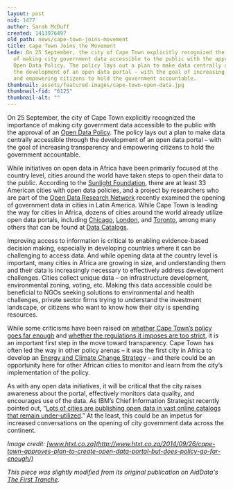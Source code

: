 ```yaml
---
layout: post
nid: 1477
author: Sarah McDuff
created: 1413976497
old_path: news/cape-town-joins-movement
title: Cape Town Joins the Movement
lede: On 25 September, the city of Cape Town explicitly recognized the importance
  of making city government data accessible to the public with the approval of an
  Open Data Policy. The policy lays out a plan to make data centrally accessible through
  the development of an open data portal – with the goal of increasing transparency
  and empowering citizens to hold the government accountable.
thumbnail: assets/featured-images/cape-town-open-data.jpg
thumbnail-fid: "6125"
thumbnail-alt: ""
---
```


On 25 September, the city of Cape Town explicitly recognized the importance of making city government data accessible to the public with the approval of an [Open Data Policy](http://www.capetown.gov.za/en/Policies/All%20Policies/Open%20Data%20Policy%20-%20(Policy%20number%2027781)%20approved%20on%2025%20September%202014.pdf). The policy lays out a plan to make data centrally accessible through the development of an open data portal – with the goal of increasing transparency and empowering citizens to hold the government accountable.

While initiatives on open data in Africa have been primarily focused at the country level, cities around the world have taken steps to open their data to the public. According to the [Sunlight Foundation](http://sunlightfoundation.com/policy/opendatamap/), there are at least 33 American cities with open data policies, and a project by researchers who are part of the [Open Data Research Network](http://www.opendataresearch.org/project/2013/jcv) recently examined the opening of government data in cities in Latin America. While Cape Town is leading the way for cities in Africa, dozens of cities around the world already utilize open data portals, including [Chicago](https://data.cityofchicago.org/), [London](http://data.london.gov.uk/), and [Toronto](http://www1.toronto.ca/wps/portal/contentonly?vgnextoid=9e56e03bb8d1e310VgnVCM10000071d60f89RCRD), among many others that can be found at [Data Catalogs](http://datacatalogs.org/).

Improving access to information is critical to enabling evidence-based decision making, especially in developing countries where it can be challenging to access data. And while opening data at the country level is important, many cities in Africa are growing in size, and understanding them and their data is increasingly necessary to effectively address development challenges. Cities collect unique data – on infrastructure development, environmental zoning, voting, etc. Making this data accessible could be beneficial to NGOs seeking solutions to environmental and health challenges, private sector firms trying to understand the investment landscape, or citizens who want to know how their city is spending resources.

While some criticisms have been raised on [whether Cape Town’s policy goes far enough](http://www.htxt.co.za/2014/09/26/cape-town-approves-plan-to-create-open-data-portal-but-does-policy-go-far-enough/) and [whether the regulations it imposes are too strict](http://www.dailymaverick.co.za/opinionista/2014-10-14-cape-towns-open-data-policy-more-closed-than-open/#.VEVQ1_ldWRZ), it is an important first step in the move toward transparency. Cape Town has often led the way in other policy arenas – it was the first city in Africa to develop an [Energy and Climate Change Strategy](http://www.capetown.gov.za/en/EnvironmentalResourceManagement/projects/climatechange/Pages/default.aspx) – and there could be an opportunity here for other African cities to monitor and learn from the city’s implementation of the policy.

As with any open data initiatives, it will be critical that the city raises awareness about the portal, effectively monitors data quality, and encourages use of the data. As IBM’s Chief Information Strategist recently pointed out, “[Lots of cities are publishing open data in vast online catalogs that remain under-utilized](http://gijn.org/2014/10/08/open-data-in-the-21st-century-city/).” At the least, this could be an impetus for increased conversations on the opening of city government data across the continent.


*Image credit: [www.htxt.co.za](http://www.htxt.co.za/2014/09/26/cape-town-approves-plan-to-create-open-data-portal-but-does-policy-go-far-enough/)*

*This piece was slightly modified from its original publication on AidData's [The First Tranche](http://aiddata.org/blog/this-week-cities-and-open-data-cape-town-joins-the-movement).*
